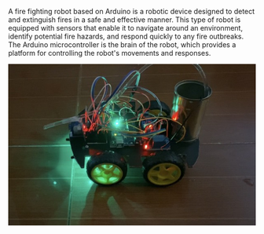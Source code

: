   A fire fighting robot based on Arduino is a robotic device designed to detect and extinguish fires in a safe and effective manner. This type of robot is equipped with sensors  that enable it to navigate around an environment, identify potential fire hazards, and respond quickly to any fire outbreaks. The Arduino microcontroller is the brain of the robot, which provides a platform for controlling the robot's movements and responses.
  
![](/Image/img1.jpg)
